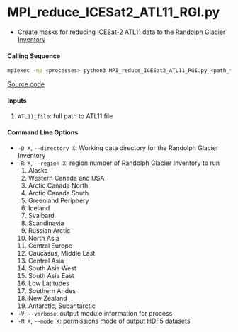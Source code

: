 MPI_reduce_ICESat2_ATL11_RGI.py
===============================

- Create masks for reducing ICESat-2 ATL11 data to the [Randolph Glacier Inventory](https://www.glims.org/RGI/rgi60_dl.html)

#### Calling Sequence
```bash
mpiexec -np <processes> python3 MPI_reduce_ICESat2_ATL11_RGI.py <path_to_ATL11_file>
```
[Source code](https://github.com/tsutterley/read-ICESat-2/blob/main/scripts/MPI_reduce_ICESat2_ATL11_RGI.py)

#### Inputs
1. `ATL11_file`: full path to ATL11 file

#### Command Line Options
- `-D X`, `--directory X`: Working data directory for the Randolph Glacier Inventory
- `-R X`, `--region X`: region number of Randolph Glacier Inventory to run
    1. Alaska
    2. Western Canada and USA
    3. Arctic Canada North
    4. Arctic Canada South
    5. Greenland Periphery
    6. Iceland
    7. Svalbard
    8. Scandinavia
    9. Russian Arctic
    10. North Asia
    11. Central Europe
    12. Caucasus, Middle East
    13. Central Asia
    14. South Asia West
    15. South Asia East
    16. Low Latitudes
    17. Southern Andes
    18. New Zealand
    19. Antarctic, Subantarctic
- `-V`, `--verbose`: output module information for process
- `-M X`, `--mode X`: permissions mode of output HDF5 datasets
